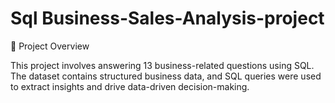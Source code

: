 # Sql Business-Sales-Analysis-project

📌 Project Overview

This project involves answering 13 business-related questions using SQL. The dataset contains structured business data, and SQL queries were used to extract insights and drive data-driven decision-making.
